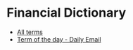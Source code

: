 # Financial Dictionary

* [All terms](https://www.investopedia.com/financial-term-dictionary-4769738)
* [Term of the day - Daily Email](https://link.investopedia.com/join/53o/00-house-tod)